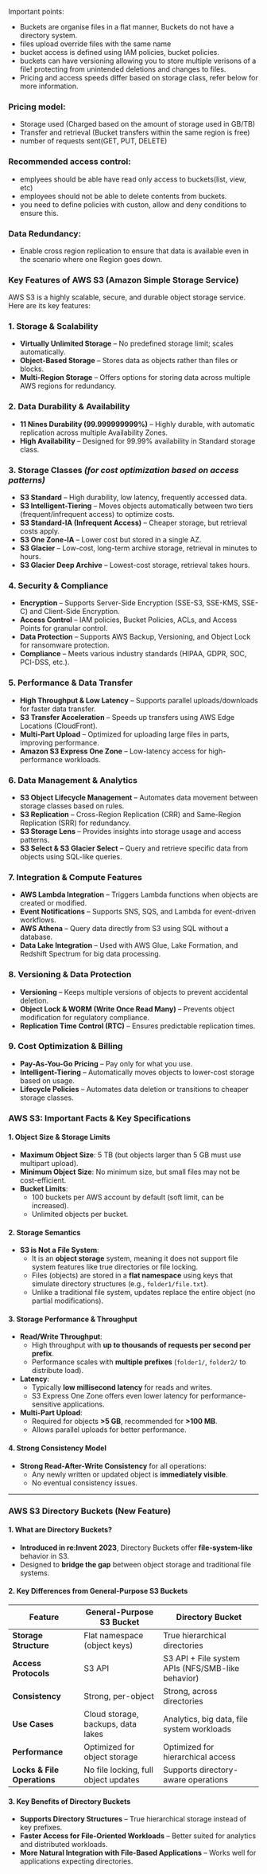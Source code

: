 
Important points:
- Buckets are organise files in a flat manner, Buckets do not have a directory system. 
- files upload override files with the same name
- bucket access is defined using IAM policies, bucket policies. 
- buckets can have versioning allowing you to store multiple verisons of a file! protecting from unintended deletions and changes to files. 
- Pricing and access speeds differ based on storage class, refer below for more information. 

### Pricing model:
- Storage used (Charged based on the amount of storage used in GB/TB)
- Transfer and retrieval (Bucket transfers within the same region is free)
- number of requests sent(GET, PUT, DELETE)

### Recommended access control: 
- emplyees should be able have read only access to buckets(list, view, etc)
- employees should not be able to delete contents from buckets. 
- you need to define policies with custon, allow and deny conditions to ensure this. 

### Data Redundancy: 
- Enable cross region replication to ensure that data is available even in the scenario where one Region goes down. 


### **Key Features of AWS S3 (Amazon Simple Storage Service)**  

AWS S3 is a highly scalable, secure, and durable object storage service. Here are its key features:  

### **1. Storage & Scalability**  
- **Virtually Unlimited Storage** – No predefined storage limit; scales automatically.  
- **Object-Based Storage** – Stores data as objects rather than files or blocks.  
- **Multi-Region Storage** – Offers options for storing data across multiple AWS regions for redundancy.  

### **2. Data Durability & Availability**  
- **11 Nines Durability (99.999999999%)** – Highly durable, with automatic replication across multiple Availability Zones.  
- **High Availability** – Designed for 99.99% availability in Standard storage class.  

### **3. Storage Classes** *(for cost optimization based on access patterns)*  
- **S3 Standard** – High durability, low latency, frequently accessed data.  
- **S3 Intelligent-Tiering** – Moves objects automatically between two tiers (frequent/infrequent access) to optimize costs.  
- **S3 Standard-IA (Infrequent Access)** – Cheaper storage, but retrieval costs apply.  
- **S3 One Zone-IA** – Lower cost but stored in a single AZ.  
- **S3 Glacier** – Low-cost, long-term archive storage, retrieval in minutes to hours.  
- **S3 Glacier Deep Archive** – Lowest-cost storage, retrieval takes hours.  

### **4. Security & Compliance**  
- **Encryption** – Supports Server-Side Encryption (SSE-S3, SSE-KMS, SSE-C) and Client-Side Encryption.  
- **Access Control** – IAM policies, Bucket Policies, ACLs, and Access Points for granular control.  
- **Data Protection** – Supports AWS Backup, Versioning, and Object Lock for ransomware protection.  
- **Compliance** – Meets various industry standards (HIPAA, GDPR, SOC, PCI-DSS, etc.).  

### **5. Performance & Data Transfer**  
- **High Throughput & Low Latency** – Supports parallel uploads/downloads for faster data transfer.  
- **S3 Transfer Acceleration** – Speeds up transfers using AWS Edge Locations (CloudFront).  
- **Multi-Part Upload** – Optimized for uploading large files in parts, improving performance.  
- **Amazon S3 Express One Zone** – Low-latency access for high-performance workloads.  

### **6. Data Management & Analytics**  
- **S3 Object Lifecycle Management** – Automates data movement between storage classes based on rules.  
- **S3 Replication** – Cross-Region Replication (CRR) and Same-Region Replication (SRR) for redundancy.  
- **S3 Storage Lens** – Provides insights into storage usage and access patterns.  
- **S3 Select & S3 Glacier Select** – Query and retrieve specific data from objects using SQL-like queries.  

### **7. Integration & Compute Features**  
- **AWS Lambda Integration** – Triggers Lambda functions when objects are created or modified.  
- **Event Notifications** – Supports SNS, SQS, and Lambda for event-driven workflows.  
- **AWS Athena** – Query data directly from S3 using SQL without a database.  
- **Data Lake Integration** – Used with AWS Glue, Lake Formation, and Redshift Spectrum for big data processing.  

### **8. Versioning & Data Protection**  
- **Versioning** – Keeps multiple versions of objects to prevent accidental deletion.  
- **Object Lock & WORM (Write Once Read Many)** – Prevents object modification for regulatory compliance.  
- **Replication Time Control (RTC)** – Ensures predictable replication times.  

### **9. Cost Optimization & Billing**  
- **Pay-As-You-Go Pricing** – Pay only for what you use.  
- **Intelligent-Tiering** – Automatically moves objects to lower-cost storage based on usage.  
- **Lifecycle Policies** – Automates data deletion or transitions to cheaper storage classes.  


### **AWS S3: Important Facts & Key Specifications**  

#### **1. Object Size & Storage Limits**  
- **Maximum Object Size**: 5 TB (but objects larger than 5 GB must use multipart upload).  
- **Minimum Object Size**: No minimum size, but small files may not be cost-efficient.  
- **Bucket Limits**:  
  - 100 buckets per AWS account by default (soft limit, can be increased).  
  - Unlimited objects per bucket.  

#### **2. Storage Semantics**  
- **S3 is Not a File System**:  
  - It is an **object storage** system, meaning it does not support file system features like true directories or file locking.  
  - Files (objects) are stored in a **flat namespace** using keys that simulate directory structures (e.g., `folder1/file.txt`).  
  - Unlike a traditional file system, updates replace the entire object (no partial modifications).  

#### **3. Storage Performance & Throughput**  
- **Read/Write Throughput**:  
  - High throughput with **up to thousands of requests per second per prefix**.  
  - Performance scales with **multiple prefixes** (`folder1/`, `folder2/` to distribute load).  
- **Latency**:  
  - Typically **low millisecond latency** for reads and writes.  
  - S3 Express One Zone offers even lower latency for performance-sensitive applications.  
- **Multi-Part Upload**:  
  - Required for objects **>5 GB**, recommended for **>100 MB**.  
  - Allows parallel uploads for better performance.  

#### **4. Strong Consistency Model**  
- **Strong Read-After-Write Consistency** for all operations:  
  - Any newly written or updated object is **immediately visible**.  
  - No eventual consistency issues.  

---

### **AWS S3 Directory Buckets (New Feature)**  
#### **1. What are Directory Buckets?**  
- **Introduced in re:Invent 2023**, Directory Buckets offer **file-system-like** behavior in S3.  
- Designed to **bridge the gap** between object storage and traditional file systems.  

#### **2. Key Differences from General-Purpose S3 Buckets**  
| Feature               | General-Purpose S3 Bucket | Directory Bucket |
|-----------------------|--------------------------|-----------------|
| **Storage Structure** | Flat namespace (object keys) | True hierarchical directories |
| **Access Protocols**  | S3 API                    | S3 API + File system APIs (NFS/SMB-like behavior) |
| **Consistency**       | Strong, per-object        | Strong, across directories |
| **Use Cases**         | Cloud storage, backups, data lakes | Analytics, big data, file system workloads |
| **Performance**       | Optimized for object storage | Optimized for hierarchical access |
| **Locks & File Operations** | No file locking, full object updates | Supports directory-aware operations |

#### **3. Key Benefits of Directory Buckets**  
- **Supports Directory Structures** – True hierarchical storage instead of key prefixes.  
- **Faster Access for File-Oriented Workloads** – Better suited for analytics and distributed workloads.  
- **More Natural Integration with File-Based Applications** – Works well for applications expecting directories.  




